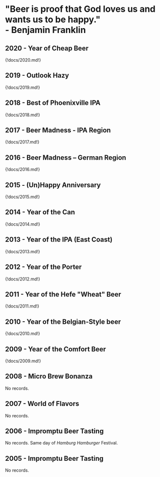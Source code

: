 <h1 class="top-quote">
"Beer is proof that God loves us and wants us to be happy."
<br>
- Benjamin Franklin
</h1>

## 2020 - Year of Cheap Beer

{!docs/2020.md!}

## 2019 - Outlook Hazy

{!docs/2019.md!}

## 2018 - Best of Phoenixville IPA

{!docs/2018.md!}

## 2017 - Beer Madness - IPA Region

{!docs/2017.md!}

## 2016 - Beer Madness – German Region

{!docs/2016.md!}

## 2015 - (Un)Happy Anniversary

{!docs/2015.md!}

## 2014 - Year of the Can

{!docs/2014.md!}

## 2013 - Year of the IPA (East Coast)

{!docs/2013.md!}

## 2012 - Year of the Porter

{!docs/2012.md!}

## 2011 - Year of the Hefe "Wheat" Beer

{!docs/2011.md!}

## 2010 - Year of the Belgian-Style beer

{!docs/2010.md!}

## 2009 - Year of the Comfort Beer

{!docs/2009.md!}

## 2008 - Micro Brew Bonanza

No records.

## 2007 - World of Flavors

No records.

## 2006 - Impromptu Beer Tasting

No records. Same day of *Hamburg Hamburger* Festival.

## 2005 - Impromptu Beer Tasting

No records.
